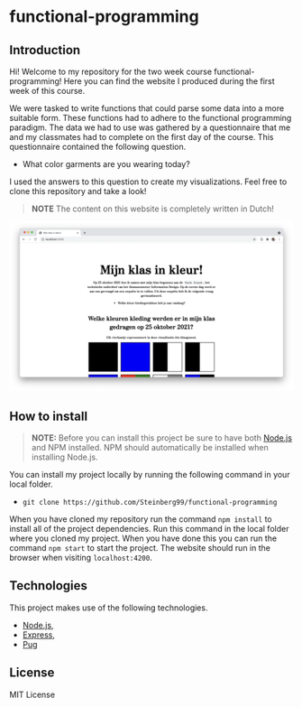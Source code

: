 # functional-programming

## Introduction

Hi! Welcome to my repository for the two week course functional-programming! Here you can find the website I produced during the first week of this course.

We were tasked to write functions that could parse some data into a more suitable form. These functions had to adhere to the functional programming paradigm. The data we had to use was gathered by a questionnaire that me and my classmates had to complete on the first day of the course. This questionnaire contained the following question.

- What color garments are you wearing today?

I used the answers to this question to create my visualizations. Feel free to clone this repository and take a look!

> **NOTE** The content on this website is completely written in Dutch!

![Homescreen](./images/home.png)

## How to install

> **NOTE:** Before you can install this project be sure to have both [Node.js](https://nodejs.org/en/download/) and NPM installed. NPM should automatically be installed when installing Node.js.

You can install my project locally by running the following command in your local folder.

- `git clone https://github.com/Steinberg99/functional-programming`

When you have cloned my repository run the command `npm install` to install all of the project dependencies. Run this command in the local folder where you cloned my project. When you have done this you can run the command `npm start` to start the project. The website should run in the browser when visiting `localhost:4200`.

## Technologies

This project makes use of the following technologies.

- [Node.js](https://nodejs.org/en/download/),
- [Express](https://expressjs.com/),
- [Pug](https://pugjs.org/api/getting-started.html)

## License

MIT License
